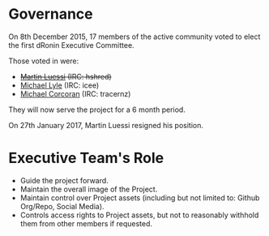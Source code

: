 Governance
==========
On 8th December 2015, 17 members of the active community voted to elect the first dRonin Executive Committee.

Those voted in were: 
* ~~[Martin Luessi](https://github.com/mluessi) (IRC: hshred)~~
* [Michael Lyle](https://github.com/mlyle) (IRC: icee)
* [Michael Corcoran](https://github.com/tracernz) (IRC: tracernz)

They will now serve the project for a 6 month period.

On 27th January 2017, Martin Luessi resigned his position.

Executive Team's Role
=====================
* Guide the project forward.
* Maintain the overall image of the Project.
* Maintain control over Project assets (including but not limited to: Github Org/Repo, Social Media).
* Controls access rights to Project assets, but not to reasonably withhold them from other members if requested.

